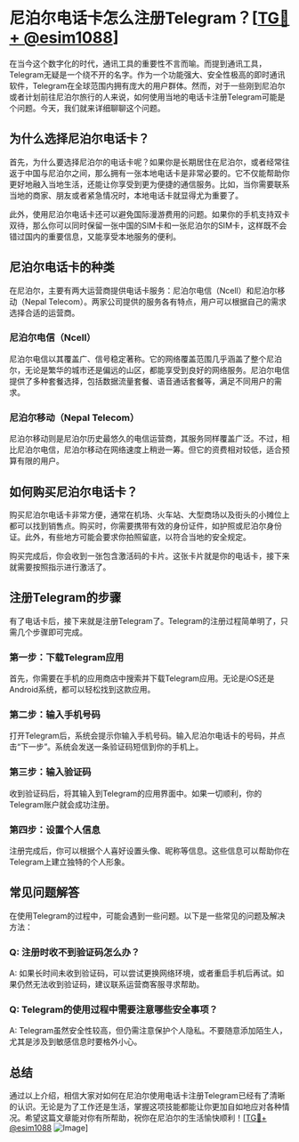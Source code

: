 # 尼泊尔电话卡怎么注册Telegram？[[TG💪+ @esim1088](https://t.me/s/esim1088)]

在当今这个数字化的时代，通讯工具的重要性不言而喻。而提到通讯工具，Telegram无疑是一个绕不开的名字。作为一个功能强大、安全性极高的即时通讯软件，Telegram在全球范围内拥有庞大的用户群体。然而，对于一些刚到尼泊尔或者计划前往尼泊尔旅行的人来说，如何使用当地的电话卡注册Telegram可能是个问题。今天，我们就来详细聊聊这个问题。

## 为什么选择尼泊尔电话卡？

首先，为什么要选择尼泊尔的电话卡呢？如果你是长期居住在尼泊尔，或者经常往返于中国与尼泊尔之间，那么拥有一张本地电话卡是非常必要的。它不仅能帮助你更好地融入当地生活，还能让你享受到更为便捷的通信服务。比如，当你需要联系当地的商家、朋友或者紧急情况时，本地电话卡就显得尤为重要了。

此外，使用尼泊尔电话卡还可以避免国际漫游费用的问题。如果你的手机支持双卡双待，那么你可以同时保留一张中国的SIM卡和一张尼泊尔的SIM卡，这样既不会错过国内的重要信息，又能享受本地服务的便利。

## 尼泊尔电话卡的种类

在尼泊尔，主要有两大运营商提供电话卡服务：尼泊尔电信（Ncell）和尼泊尔移动（Nepal Telecom）。两家公司提供的服务各有特点，用户可以根据自己的需求选择合适的运营商。

### 尼泊尔电信（Ncell）

尼泊尔电信以其覆盖广、信号稳定著称。它的网络覆盖范围几乎涵盖了整个尼泊尔，无论是繁华的城市还是偏远的山区，都能享受到良好的网络服务。尼泊尔电信提供了多种套餐选择，包括数据流量套餐、语音通话套餐等，满足不同用户的需求。

### 尼泊尔移动（Nepal Telecom）

尼泊尔移动则是尼泊尔历史最悠久的电信运营商，其服务同样覆盖广泛。不过，相比尼泊尔电信，尼泊尔移动在网络速度上稍逊一筹。但它的资费相对较低，适合预算有限的用户。

## 如何购买尼泊尔电话卡？

购买尼泊尔电话卡非常方便，通常在机场、火车站、大型商场以及街头的小摊位上都可以找到销售点。购买时，你需要携带有效的身份证件，如护照或尼泊尔身份证。此外，有些地方可能会要求你拍照留底，以符合当地的安全规定。

购买完成后，你会收到一张包含激活码的卡片。这张卡片就是你的电话卡，接下来就需要按照指示进行激活了。

## 注册Telegram的步骤

有了电话卡后，接下来就是注册Telegram了。Telegram的注册过程简单明了，只需几个步骤即可完成。

### 第一步：下载Telegram应用

首先，你需要在手机的应用商店中搜索并下载Telegram应用。无论是iOS还是Android系统，都可以轻松找到这款应用。

### 第二步：输入手机号码

打开Telegram后，系统会提示你输入手机号码。输入尼泊尔电话卡的号码，并点击“下一步”。系统会发送一条验证码短信到你的手机上。

### 第三步：输入验证码

收到验证码后，将其输入到Telegram的应用界面中。如果一切顺利，你的Telegram账户就会成功注册。

### 第四步：设置个人信息

注册完成后，你可以根据个人喜好设置头像、昵称等信息。这些信息可以帮助你在Telegram上建立独特的个人形象。

## 常见问题解答

在使用Telegram的过程中，可能会遇到一些问题。以下是一些常见的问题及解决方法：

### Q: 注册时收不到验证码怎么办？

A: 如果长时间未收到验证码，可以尝试更换网络环境，或者重启手机后再试。如果仍然无法收到验证码，建议联系运营商客服寻求帮助。

### Q: Telegram的使用过程中需要注意哪些安全事项？

A: Telegram虽然安全性较高，但仍需注意保护个人隐私。不要随意添加陌生人，尤其是涉及到敏感信息时要格外小心。

## 总结

通过以上介绍，相信大家对如何在尼泊尔使用电话卡注册Telegram已经有了清晰的认识。无论是为了工作还是生活，掌握这项技能都能让你更加自如地应对各种情况。希望这篇文章能对你有所帮助，祝你在尼泊尔的生活愉快顺利！[[TG💪+ @esim1088](https://t.me/s/esim1088) ![Image](https://i.postimg.cc/4NQfJmqS/Snipaste-2025-05-13-00-14-12.png)]